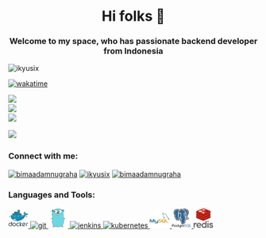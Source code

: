 <!--START_SECTION:waka-->
<!--END_SECTION:waka-->

<h1 align="center">Hi folks 👋</h1>
<h3 align="center">Welcome to my space, who has passionate backend developer from Indonesia</h3>

<p align="left"> <img src="https://komarev.com/ghpvc/?username=ikyusix&label=Profile%20views&color=0e75b6&style=flat" alt="ikyusix" /> </p>

[![wakatime](https://wakatime.com/badge/user/8a080303-e5e5-45e7-bee2-e366aa2357ee.svg)](https://wakatime.com/@8a080303-e5e5-45e7-bee2-e366aa2357ee)
<!--START_SECTION:waka-->

<!--END_SECTION:waka-->

![](https://github-readme-stats.vercel.app/api?username=ikyusix&theme=merko&hide_border=false&include_all_commits=true&count_private=true)<br/>
![](https://nirzak-streak-stats.vercel.app/?user=ikyusix&theme=merko&hide_border=false)<br/>
![](https://github-readme-stats.vercel.app/api/top-langs/?username=ikyusix&theme=merko&hide_border=false&include_all_commits=true&count_private=true&layout=compact)

![](https://github-profile-trophy.vercel.app/?username=ikyusix&theme=monokai&no-frame=false&no-bg=true&margin-w=4)

<h3 align="left">Connect with me:</h3>
<p align="left">
<a href="https://twitter.com/bimaadamnugraha" target="blank"><img align="center" src="https://raw.githubusercontent.com/rahuldkjain/github-profile-readme-generator/master/src/images/icons/Social/twitter.svg" alt="bimaadamnugraha" height="30" width="40" /></a>
<a href="https://stackoverflow.com/users/ikyusix" target="blank"><img align="center" src="https://raw.githubusercontent.com/rahuldkjain/github-profile-readme-generator/master/src/images/icons/Social/stack-overflow.svg" alt="ikyusix" height="30" width="40" /></a>
<a href="https://instagram.com/bimaadamnugraha" target="blank"><img align="center" src="https://raw.githubusercontent.com/rahuldkjain/github-profile-readme-generator/master/src/images/icons/Social/instagram.svg" alt="bimaadamnugraha" height="30" width="40" /></a>
</p>

<h3 align="left">Languages and Tools:</h3>
<p align="left"> <a href="https://www.docker.com/" target="_blank" rel="noreferrer"> <img src="https://raw.githubusercontent.com/devicons/devicon/master/icons/docker/docker-original-wordmark.svg" alt="docker" width="40" height="40"/> </a> <a href="https://git-scm.com/" target="_blank" rel="noreferrer"> <img src="https://www.vectorlogo.zone/logos/git-scm/git-scm-icon.svg" alt="git" width="40" height="40"/> </a> <a href="https://golang.org" target="_blank" rel="noreferrer"> <img src="https://raw.githubusercontent.com/devicons/devicon/master/icons/go/go-original.svg" alt="go" width="40" height="40"/> </a> <a href="https://www.jenkins.io" target="_blank" rel="noreferrer"> <img src="https://www.vectorlogo.zone/logos/jenkins/jenkins-icon.svg" alt="jenkins" width="40" height="40"/> </a> <a href="https://kubernetes.io" target="_blank" rel="noreferrer"> <img src="https://www.vectorlogo.zone/logos/kubernetes/kubernetes-icon.svg" alt="kubernetes" width="40" height="40"/> </a> <a href="https://www.mysql.com/" target="_blank" rel="noreferrer"> <img src="https://raw.githubusercontent.com/devicons/devicon/master/icons/mysql/mysql-original-wordmark.svg" alt="mysql" width="40" height="40"/> </a> <a href="https://www.postgresql.org" target="_blank" rel="noreferrer"> <img src="https://raw.githubusercontent.com/devicons/devicon/master/icons/postgresql/postgresql-original-wordmark.svg" alt="postgresql" width="40" height="40"/> </a> <a href="https://redis.io" target="_blank" rel="noreferrer"> <img src="https://raw.githubusercontent.com/devicons/devicon/master/icons/redis/redis-original-wordmark.svg" alt="redis" width="40" height="40"/> </a> </p>
